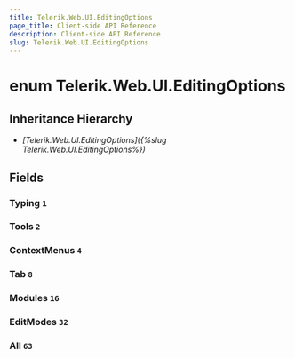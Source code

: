 ```yaml
---
title: Telerik.Web.UI.EditingOptions
page_title: Client-side API Reference
description: Client-side API Reference
slug: Telerik.Web.UI.EditingOptions
---
```


# enum Telerik.Web.UI.EditingOptions

## Inheritance Hierarchy

* *[Telerik.Web.UI.EditingOptions]({%slug Telerik.Web.UI.EditingOptions%})*

## Fields

### Typing `1`

### Tools `2`

### ContextMenus `4`

### Tab `8`

### Modules `16`

### EditModes `32`

### All `63`


